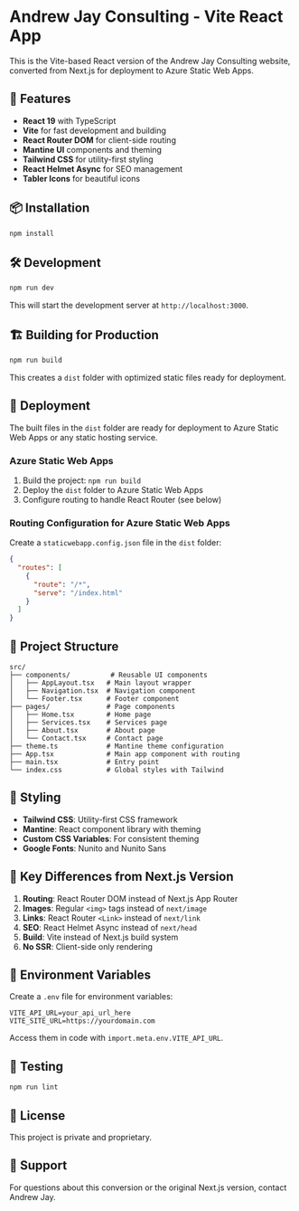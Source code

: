 # Andrew Jay Consulting - Vite React App

This is the Vite-based React version of the Andrew Jay Consulting website, converted from Next.js for deployment to Azure Static Web Apps.

## 🚀 Features

- **React 19** with TypeScript
- **Vite** for fast development and building
- **React Router DOM** for client-side routing
- **Mantine UI** components and theming
- **Tailwind CSS** for utility-first styling
- **React Helmet Async** for SEO management
- **Tabler Icons** for beautiful icons

## 📦 Installation

```bash
npm install
```

## 🛠️ Development

```bash
npm run dev
```

This will start the development server at `http://localhost:3000`.

## 🏗️ Building for Production

```bash
npm run build
```

This creates a `dist` folder with optimized static files ready for deployment.

## 🚀 Deployment

The built files in the `dist` folder are ready for deployment to Azure Static Web Apps or any static hosting service.

### Azure Static Web Apps

1. Build the project: `npm run build`
2. Deploy the `dist` folder to Azure Static Web Apps
3. Configure routing to handle React Router (see below)

### Routing Configuration for Azure Static Web Apps

Create a `staticwebapp.config.json` file in the `dist` folder:

```json
{
  "routes": [
    {
      "route": "/*",
      "serve": "/index.html"
    }
  ]
}
```

## 📁 Project Structure

```
src/
├── components/          # Reusable UI components
│   ├── AppLayout.tsx   # Main layout wrapper
│   ├── Navigation.tsx  # Navigation component
│   └── Footer.tsx      # Footer component
├── pages/              # Page components
│   ├── Home.tsx        # Home page
│   ├── Services.tsx    # Services page
│   ├── About.tsx       # About page
│   └── Contact.tsx     # Contact page
├── theme.ts            # Mantine theme configuration
├── App.tsx             # Main app component with routing
├── main.tsx            # Entry point
└── index.css           # Global styles with Tailwind
```

## 🎨 Styling

- **Tailwind CSS**: Utility-first CSS framework
- **Mantine**: React component library with theming
- **Custom CSS Variables**: For consistent theming
- **Google Fonts**: Nunito and Nunito Sans

## 🔧 Key Differences from Next.js Version

1. **Routing**: React Router DOM instead of Next.js App Router
2. **Images**: Regular `<img>` tags instead of `next/image`
3. **Links**: React Router `<Link>` instead of `next/link`
4. **SEO**: React Helmet Async instead of `next/head`
5. **Build**: Vite instead of Next.js build system
6. **No SSR**: Client-side only rendering

## 📝 Environment Variables

Create a `.env` file for environment variables:

```env
VITE_API_URL=your_api_url_here
VITE_SITE_URL=https://yourdomain.com
```

Access them in code with `import.meta.env.VITE_API_URL`.

## 🧪 Testing

```bash
npm run lint
```

## 📄 License

This project is private and proprietary.

## 🤝 Support

For questions about this conversion or the original Next.js version, contact Andrew Jay.
